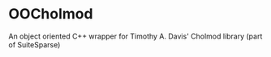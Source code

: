 OOCholmod
=========

An object oriented C++ wrapper for Timothy A. Davis' Cholmod library (part of SuiteSparse)